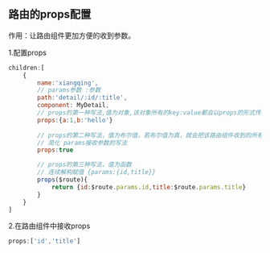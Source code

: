 ## 路由的props配置

作用：让路由组件更加方便的收到参数。

1.配置props

```javascript
children:[
    {
        name:'xiangqing',
        // params参数 :参数
        path:'detail/:id/:title',
        component: MyDetail,
        // props的第一种写法,值为对象,该对象所有的key:value都会以props的形式传递给detail组件
        props:{a:1,b:'hello'}
        
        // props的第二种写法，值为布尔值，若布尔值为真，就会把该路由组件收到的所有params参数，以props的形式传给detail组件
        // 简化 params接收参数的写法
        props:true

        // props的第三种写法，值为函数
        // 连续解构赋值 {params:{id,title}}
        props($route){
            return {id:$route.params.id,title:$route.params.title}
        }
    }
]
```

2.在路由组件中接收props

```javascript
props:['id','title']
```

